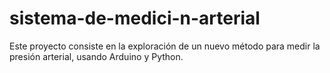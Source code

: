 # sistema-de-medici-n-arterial
Este proyecto consiste en la exploración de un nuevo método para medir la presión arterial, usando Arduino y Python.

